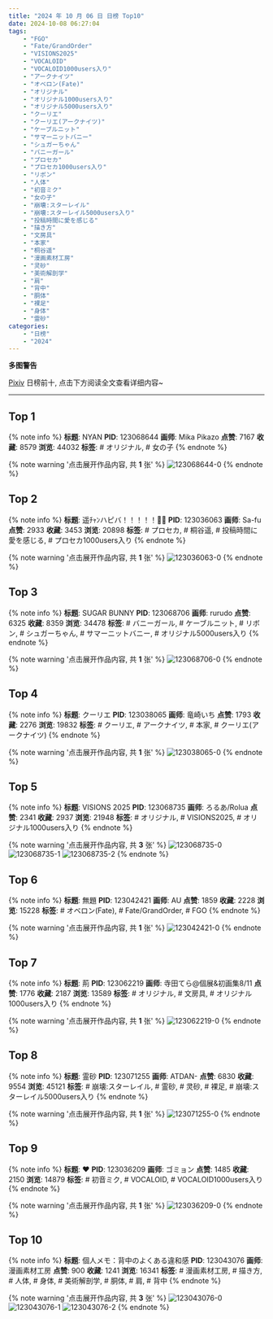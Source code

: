 ```yaml
---
title: "2024 年 10 月 06 日 日榜 Top10"
date: 2024-10-08 06:27:04
tags:
    - "FGO"
    - "Fate/GrandOrder"
    - "VISIONS2025"
    - "VOCALOID"
    - "VOCALOID1000users入り"
    - "アークナイツ"
    - "オベロン(Fate)"
    - "オリジナル"
    - "オリジナル1000users入り"
    - "オリジナル5000users入り"
    - "クーリエ"
    - "クーリエ(アークナイツ)"
    - "ケーブルニット"
    - "サマーニットバニー"
    - "シュガーちゃん"
    - "バニーガール"
    - "プロセカ"
    - "プロセカ1000users入り"
    - "リボン"
    - "人体"
    - "初音ミク"
    - "女の子"
    - "崩壊:スターレイル"
    - "崩壊:スターレイル5000users入り"
    - "投稿時間に愛を感じる"
    - "描き方"
    - "文房具"
    - "本家"
    - "桐谷遥"
    - "漫画素材工房"
    - "灵砂"
    - "美術解剖学"
    - "肩"
    - "背中"
    - "胴体"
    - "裸足"
    - "身体"
    - "霊砂"
categories:
    - "日榜"
    - "2024"
---
```


<i class="fa fa-triangle-exclamation"></i>**多图警告**<i class="fa fa-triangle-exclamation"></i>

[Pixiv](https://www.pixiv.net/) 日榜前十, 点击下方阅读全文查看详细内容~

<!-- more -->

---

## Top 1

{% note info %}
**标题**: NYAN
**PID**: 123068644 **画师**: Mika Pikazo
**点赞**: 7167 **收藏**: 8579 **浏览**: 44032
**标签**: # オリジナル, # 女の子
{% endnote %}

{% note warning '点击展开作品内容, 共 **1** 张' %}
![123068644-0](https://i.pixiv.re/img-original/img/2024/10/06/00/00/46/123068644_p0.png)
{% endnote %}

## Top 2

{% note info %}
**标题**: 遥ﾁｬﾝハピバ！！！！！🎂🎉
**PID**: 123036063 **画师**: Sa-fu
**点赞**: 2933 **收藏**: 3453 **浏览**: 20898
**标签**: # プロセカ, # 桐谷遥, # 投稿時間に愛を感じる, # プロセカ1000users入り
{% endnote %}

{% note warning '点击展开作品内容, 共 **1** 张' %}
![123036063-0](https://i.pixiv.re/img-original/img/2024/10/05/00/00/06/123036063_p0.jpg)
{% endnote %}

## Top 3

{% note info %}
**标题**: SUGAR BUNNY
**PID**: 123068706 **画师**: rurudo
**点赞**: 6325 **收藏**: 8359 **浏览**: 34478
**标签**: # バニーガール, # ケーブルニット, # リボン, # シュガーちゃん, # サマーニットバニー, # オリジナル5000users入り
{% endnote %}

{% note warning '点击展开作品内容, 共 **1** 张' %}
![123068706-0](https://i.pixiv.re/img-original/img/2024/10/06/00/01/02/123068706_p0.png)
{% endnote %}

## Top 4

{% note info %}
**标题**: クーリエ
**PID**: 123038065 **画师**: 竜崎いち
**点赞**: 1793 **收藏**: 2276 **浏览**: 19832
**标签**: # クーリエ, # アークナイツ, # 本家, # クーリエ(アークナイツ)
{% endnote %}

{% note warning '点击展开作品内容, 共 **1** 张' %}
![123038065-0](https://i.pixiv.re/img-original/img/2024/10/05/00/40/09/123038065_p0.jpg)
{% endnote %}

## Top 5

{% note info %}
**标题**: VISIONS 2025
**PID**: 123068735 **画师**: ろるあ/Rolua
**点赞**: 2341 **收藏**: 2937 **浏览**: 21948
**标签**: # オリジナル, # VISIONS2025, # オリジナル1000users入り
{% endnote %}

{% note warning '点击展开作品内容, 共 **3** 张' %}
![123068735-0](https://i.pixiv.re/img-original/img/2024/10/06/00/01/10/123068735_p0.jpg)
![123068735-1](https://i.pixiv.re/img-original/img/2024/10/06/00/01/10/123068735_p1.jpg)
![123068735-2](https://i.pixiv.re/img-original/img/2024/10/06/00/01/10/123068735_p2.jpg)
{% endnote %}

## Top 6

{% note info %}
**标题**: 無題
**PID**: 123042421 **画师**: AU
**点赞**: 1859 **收藏**: 2228 **浏览**: 15228
**标签**: # オベロン(Fate), # Fate/GrandOrder, # FGO
{% endnote %}

{% note warning '点击展开作品内容, 共 **1** 张' %}
![123042421-0](https://i.pixiv.re/img-original/img/2024/10/05/04/54/39/123042421_p0.png)
{% endnote %}

## Top 7

{% note info %}
**标题**: 荊
**PID**: 123062219 **画师**: 寺田てら@個展&初画集8/11
**点赞**: 1776 **收藏**: 2187 **浏览**: 13589
**标签**: # オリジナル, # 文房具, # オリジナル1000users入り
{% endnote %}

{% note warning '点击展开作品内容, 共 **1** 张' %}
![123062219-0](https://i.pixiv.re/img-original/img/2024/10/05/21/05/04/123062219_p0.jpg)
{% endnote %}

## Top 8

{% note info %}
**标题**: 霊砂
**PID**: 123071255 **画师**: ATDAN-
**点赞**: 6830 **收藏**: 9554 **浏览**: 45121
**标签**: # 崩壊:スターレイル, # 霊砂, # 灵砂, # 裸足, # 崩壊:スターレイル5000users入り
{% endnote %}

{% note warning '点击展开作品内容, 共 **1** 张' %}
![123071255-0](https://i.pixiv.re/img-original/img/2024/10/06/01/06/54/123071255_p0.png)
{% endnote %}

## Top 9

{% note info %}
**标题**: ❤
**PID**: 123036209 **画师**: ゴミョン
**点赞**: 1485 **收藏**: 2150 **浏览**: 14879
**标签**: # 初音ミク, # VOCALOID, # VOCALOID1000users入り
{% endnote %}

{% note warning '点击展开作品内容, 共 **1** 张' %}
![123036209-0](https://i.pixiv.re/img-original/img/2024/10/05/00/00/34/123036209_p0.jpg)
{% endnote %}

## Top 10

{% note info %}
**标题**: 個人メモ：背中のよくある違和感
**PID**: 123043076 **画师**: 漫画素材工房
**点赞**: 900 **收藏**: 1241 **浏览**: 16341
**标签**: # 漫画素材工房, # 描き方, # 人体, # 身体, # 美術解剖学, # 胴体, # 肩, # 背中
{% endnote %}

{% note warning '点击展开作品内容, 共 **3** 张' %}
![123043076-0](https://i.pixiv.re/img-original/img/2024/10/05/06/00/05/123043076_p0.jpg)
![123043076-1](https://i.pixiv.re/img-original/img/2024/10/05/06/00/05/123043076_p1.jpg)
![123043076-2](https://i.pixiv.re/img-original/img/2024/10/05/06/00/05/123043076_p2.jpg)
{% endnote %}
